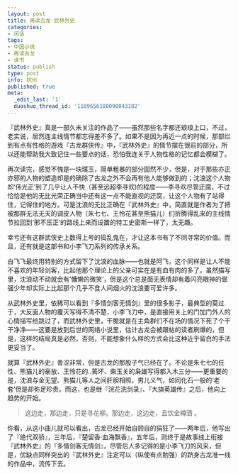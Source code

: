 ```yaml
---
layout: post
title: 再读古龙-武林外史
categories:
- 闲话
tags:
- 中国小说
- 再读古龙
- 读书
status: publish
type: post
info: 杭州
published: true
meta:
  _edit_last: '1'
  duoshuo_thread_id: '1189656188090843182'
---
```

『武林外史』真是一部久未关注的作品了——虽然那些名字都还琅琅上口，不过，老实说，居然连主线情节都忘得差不多了。如果不是因为再近一点的时候，那部烂到有点有性格的游戏『古龙群侠传』中，『武林外史』的情节摆在很前的部分，所以还能帮助我大致记住一些要点的话，恐怕我连关于人物性格的记忆都会模糊了。

再次读完，感觉不愧是一块璞玉，简单粗暴的部分固然不少，但是，对于那些亦正亦邪的人物的塑造却是的确除了古龙之外不会再有他人能够做到的；沈浪这个人物却‘伟光正’到了几乎让人不快（甚至远超李寻欢)的程度——李寻欢尽管迂腐，不过恰恰是他的无比光荣正确当中还有这一点不能直视的迂腐，让这个人物有了站得住，记得住的地方。可是沈浪的无比正确在『武林外史』中，简直就是作者为了把被那群无法无天的调皮人物（朱七七、王怜花甚至熊猫儿）们折腾得乱来的主线情节拉回到‘邪不压正’的路线上来而设置的特工史密斯一样了，太无趣。

幸亏还有这群武侠史上数得上号的捣乱鬼在，才让这本书有了不同寻常的价值。而且，还有就是这部书和小李飞刀系列的传承关系。

白飞飞最终用特别的方式留下了沈浪的血脉——也就是阿飞，这个同样是让人不能不喜欢的年轻剑客，比起他那个理论上的父亲可实在是有血有肉的多了，虽然描写里，沈浪动不动就会有‘慵懒的微笑’，但是这个总是面无表情却有着闪亮眼神的倔强少年却实际上比起那个几乎不食人间烟火的沈浪要可爱许多。

从武林外史里，依稀可以看到『多情剑客无情剑』里的很多影子，最典型的莫过于，大反面人物的覆灭写得不清不楚，小李飞刀中，是直接用关上的门加门外人的心情描写给跳过了，而武林外史里，干脆就是在主角群们不在场的情况下死了个干干净净——这要是放到后世的网络小说里，估计古龙会被跟帖的读者刷爆的，但是，这样的结局真是必然，否则，不能想象什么样的方式会比这种近乎留白的手法更妥当了。

就算『武林外史』青涩非常，但是古龙的那股子气已经在了。不论是朱七七的任性、熊猫儿的豪放、王怜花的..蔫坏、柴玉关的枭雄写得都入木三分——更重要的是，沈浪与金无望、熊猫儿等人之间肝胆相照，男儿义气，如同化石一般的‘老套’但是却弥足珍贵。而这，也是继『浣花洗剑录』、『大旗英雄传』之后，他向上趋势的开始。

> 这边走，那边走，只是寻花柳。那边走，这边走，且饮金樽酒 。

你看，从这小曲儿就可以看出，古龙已经开始自顾自的狷狂了——两年后，他写出了『绝代双骄』，三年后，『楚留香·血海飘香』，五年后，则终于是故事线上衔接『武林外史』的『多情剑客无情剑』，尽管后人多记得的是小李飞刀的风采，但是，优缺点同样突出的『武林外史』注定可以（纵使有点勉强）的跻身古龙准一线的作品中，流传下去。
